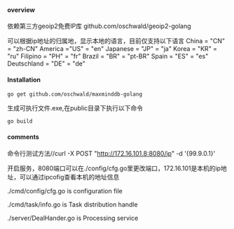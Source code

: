 #### overview

依赖第三方geoip2免费IP库 github.com/oschwald/geoip2-golang

可以根据ip地址的归属地，显示本地的语言，目前仅支持以下语言
          		China     = "CN"  = "zh-CN"
			America    ="US" = "en"
			Japanese   = "JP"   = "ja"
			Korea     = "KR"  = "ru"
			Filipino  = "PH"  = "fr"
			Brazil    = "BR"   = "pt-BR"
			Spain     = "ES"  = "es"
			Deutschland = "DE" = "de"

#### Installation 

```
go get github.com/oschwald/maxminddb-golang
```

生成可执行文件.exe,在public目录下执行以下命令

```
go build 
```



#### comments

命令行测试方法//curl -X POST "http://172.16.101.8:8080/ip"  -d '{99.9.0.1}' 

开启服务，8080端口可以在./config/cfg.go里更改端口，172.16.101是本机的ip地址，可以通过ipcofig查看本机的地址信息

./cmd/config/cfg.go  is configuration file

./cmd/task/info.go  is Task distribution handle

./server/DealHander.go  is Processing service 



